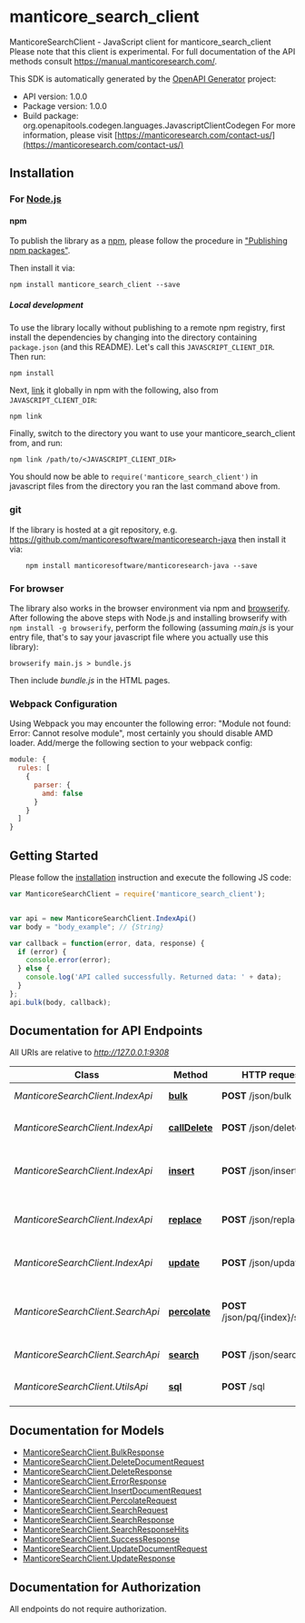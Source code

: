 # manticore_search_client

ManticoreSearchClient - JavaScript client for manticore_search_client
Please note that this client is experimental.
For full documentation of the API methods consult https://manual.manticoresearch.com/.

This SDK is automatically generated by the [OpenAPI Generator](https://openapi-generator.tech) project:

- API version: 1.0.0
- Package version: 1.0.0
- Build package: org.openapitools.codegen.languages.JavascriptClientCodegen
For more information, please visit [https://manticoresearch.com/contact-us/](https://manticoresearch.com/contact-us/)

## Installation

### For [Node.js](https://nodejs.org/)

#### npm

To publish the library as a [npm](https://www.npmjs.com/), please follow the procedure in ["Publishing npm packages"](https://docs.npmjs.com/getting-started/publishing-npm-packages).

Then install it via:

```shell
npm install manticore_search_client --save
```

##### Local development

To use the library locally without publishing to a remote npm registry, first install the dependencies by changing into the directory containing `package.json` (and this README). Let's call this `JAVASCRIPT_CLIENT_DIR`. Then run:

```shell
npm install
```

Next, [link](https://docs.npmjs.com/cli/link) it globally in npm with the following, also from `JAVASCRIPT_CLIENT_DIR`:

```shell
npm link
```

Finally, switch to the directory you want to use your manticore_search_client from, and run:

```shell
npm link /path/to/<JAVASCRIPT_CLIENT_DIR>
```

You should now be able to `require('manticore_search_client')` in javascript files from the directory you ran the last command above from.

### git

If the library is hosted at a git repository, e.g. https://github.com/manticoresoftware/manticoresearch-java
then install it via:

```shell
    npm install manticoresoftware/manticoresearch-java --save
```

### For browser

The library also works in the browser environment via npm and [browserify](http://browserify.org/). After following the above steps with Node.js and installing browserify with `npm install -g browserify`, perform the following (assuming *main.js* is your entry file, that's to say your javascript file where you actually use this library):

```shell
browserify main.js > bundle.js
```

Then include *bundle.js* in the HTML pages.

### Webpack Configuration

Using Webpack you may encounter the following error: "Module not found: Error:
Cannot resolve module", most certainly you should disable AMD loader. Add/merge
the following section to your webpack config:

```javascript
module: {
  rules: [
    {
      parser: {
        amd: false
      }
    }
  ]
}
```

## Getting Started

Please follow the [installation](#installation) instruction and execute the following JS code:

```javascript
var ManticoreSearchClient = require('manticore_search_client');


var api = new ManticoreSearchClient.IndexApi()
var body = "body_example"; // {String} 

var callback = function(error, data, response) {
  if (error) {
    console.error(error);
  } else {
    console.log('API called successfully. Returned data: ' + data);
  }
};
api.bulk(body, callback);

```

## Documentation for API Endpoints

All URIs are relative to *http://127.0.0.1:9308*

Class | Method | HTTP request | Description
------------ | ------------- | ------------- | -------------
*ManticoreSearchClient.IndexApi* | [**bulk**](docs/IndexApi.md#bulk) | **POST** /json/bulk | Bulk index operations
*ManticoreSearchClient.IndexApi* | [**callDelete**](docs/IndexApi.md#callDelete) | **POST** /json/delete | Delete a document in an index
*ManticoreSearchClient.IndexApi* | [**insert**](docs/IndexApi.md#insert) | **POST** /json/insert | Create a new document in an index
*ManticoreSearchClient.IndexApi* | [**replace**](docs/IndexApi.md#replace) | **POST** /json/replace | Replace new document in an index
*ManticoreSearchClient.IndexApi* | [**update**](docs/IndexApi.md#update) | **POST** /json/update | Update a document in an index
*ManticoreSearchClient.SearchApi* | [**percolate**](docs/SearchApi.md#percolate) | **POST** /json/pq/{index}/search | Perform reverse search on a percolate index
*ManticoreSearchClient.SearchApi* | [**search**](docs/SearchApi.md#search) | **POST** /json/search | Performs a search
*ManticoreSearchClient.UtilsApi* | [**sql**](docs/UtilsApi.md#sql) | **POST** /sql | Perform SQL requests


## Documentation for Models

 - [ManticoreSearchClient.BulkResponse](docs/BulkResponse.md)
 - [ManticoreSearchClient.DeleteDocumentRequest](docs/DeleteDocumentRequest.md)
 - [ManticoreSearchClient.DeleteResponse](docs/DeleteResponse.md)
 - [ManticoreSearchClient.ErrorResponse](docs/ErrorResponse.md)
 - [ManticoreSearchClient.InsertDocumentRequest](docs/InsertDocumentRequest.md)
 - [ManticoreSearchClient.PercolateRequest](docs/PercolateRequest.md)
 - [ManticoreSearchClient.SearchRequest](docs/SearchRequest.md)
 - [ManticoreSearchClient.SearchResponse](docs/SearchResponse.md)
 - [ManticoreSearchClient.SearchResponseHits](docs/SearchResponseHits.md)
 - [ManticoreSearchClient.SuccessResponse](docs/SuccessResponse.md)
 - [ManticoreSearchClient.UpdateDocumentRequest](docs/UpdateDocumentRequest.md)
 - [ManticoreSearchClient.UpdateResponse](docs/UpdateResponse.md)


## Documentation for Authorization

All endpoints do not require authorization.
